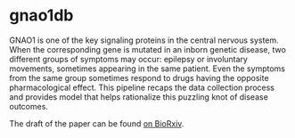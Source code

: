 # gnao1db

GNAO1 is one of the key signaling proteins in the central nervous system.
When the corresponding gene is mutated in an inborn genetic disease,
two different groups of symptoms may occur:  epilepsy or involuntary movements,  sometimes appearing in the same patient.
Even the symptoms from the same group sometimes respond to drugs having the opposite pharmacological effect.
This pipeline recaps the data collection process and provides model that helps rationalize
this puzzling knot of disease outcomes.

The draft of the paper can be found [on BioRxiv](https://www.biorxiv.org/content/10.1101/232058v3).
